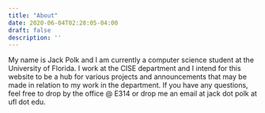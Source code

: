 ```yaml
---
title: "About"
date: 2020-06-04T02:28:05-04:00
draft: false
description: ''
---
```


My name is Jack Polk and I am currently a computer science student at the University of Florida. I work at the CISE department and I intend for this website to be a hub for
various projects and announcements that may be made in relation to my work in the department. If you have any questions, feel free to drop by the office @ E314 or drop me an
email at jack dot polk at ufl dot edu.
